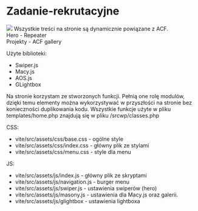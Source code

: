# Zadanie-rekrutacyjne
<img src="https://i.ibb.co/H2HwHNx/Pendulums.png">
Wszystkie treści na stronie są dynamicznie powiązane z ACF. <br>
Hero - Repeater<br>
Projekty - ACF gallery<br>

Użyte biblioteki:<br>
- Swiper.js<br>
- Macy.js<br>
- AOS.js<br> 
- GLightbox

Na stronie korzystam ze stworzonych funkcji. Pełnią one rolę modulów, dzięki temu elementy można wykorzystywać w przyszłości na stronie bez konieczności duplikowania kodu. Wszystkie funkcje użyte w pliku templates/home.php znajdują się w pliku /srcwp/classes.php 

CSS:<br>
- vite/src/assets/css/base.css - ogólne style <br>
- vite/src/assets/css/index.css - główny plik ze stylami <br>
- vite/src/assets/css/menu.css - style dla menu<br>

JS:<br>
- vite/src/assets/js/index.js - główny plik ze skryptami<br>
- vite/src/assets/js/navigation.js - burger menu<br>
- vite/src/assets/js/swiper.js - ustawienia swiperów (hero)<br>
- vite/src/assets/js/masony.js - ustawienia dla Macy.js oraz galerii.
- vite/src/assets/js/glightbox - ustawienia lightboxa

